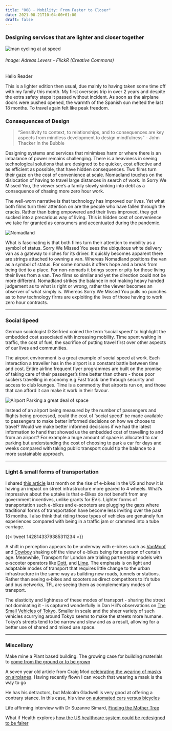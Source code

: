 ```yaml
---
title: "008 - Mobility: From Faster to Closer"
date: 2021-08-21T10:04:00+01:00
draft: false
---
```


### Designing services that are lighter and closer together

![man cycling at at speed](/img/cycling_at_speed.jpg)
###### Image: Adreas Levers - FlickR (Creative Commons)

Hello Reader

This is a lighter edition then usual, due mainly to having taken some time off with my family this month. My first overseas trip in over 2 years and despite the extra safety steps it passed without incident. As soon as the airplane doors were pushed opened, the warmth of the Spanish sun melted the last 18 months. To travel again felt like peak freedom.


### Consequences of Design

> “Sensitivity to context, to relationships, and to consequences are key aspects from mindless development to design mindfulness” - John Thacker In the Bubble

Designing systems and services that minimises harm or where there is an imbalance of power remains challenging. There is a heaviness in seeing technological solutions that are designed to be quicker, cost effective and as efficient as possible, that have hidden consequences.  Two films turn their gaze on the cost of convenience at scale. Nomadland touches on the dislocation of having to travel large distances in search of work. In Sorry We Missed You, the viewer see’s a family slowly sinking into debt as a consequence of chasing more zero hour work.

The well-worn narrative is that technology has improved our lives. Yet what both films turn their attention on are the people who have fallen through the cracks. Rather than being empowered and their lives improved, they get sucked into a precarious way of living. This is hidden cost of convenience we take for granted as consumers and accentuated during the pandemic.

![Nomadland](https://boomersdaily.files.wordpress.com/2021/04/nomadland-book-movie-2021-e1618528249290.jpg)

What is fascinating is that both films turn their attention to mobility as a symbol of status. Sorry We Missed You sees the ubiquitous white delivery van as a gateway to riches for its driver. It quickly becomes apparent there are strings attached to owning a van. Whereas Nomadland positions the van as a symbol of status. For some nomads it offers hope and a break from being tied to a place. For non-nomads it brings scorn or pity for those living their lives from a van. Two films so similar and yet the direction could not be more different. Nomadland strikes the balance in not making heavy handed judgement as to what is right or wrong, rather the viewer becomes an observer of what simply is. Whereas Sorry We Missed You pulls no punches as to how technology firms are exploiting the lives of those having to work zero hour contracts.

- - - 

### Social Speed

German sociologist D Seifried coined the term ‘social speed’ to highlight the embedded cost associated with increasing mobility. Time spent waiting in traffic, the cost of fuel, the sacrifice of putting travel first over other aspects of our lives and communities. 

The airport environment is a great example of social speed at work. Each interaction a traveller has in the airport is a constant battle between time and cost. Entire airline frequent flyer programmes are built on the promise of taking care of their passenger’s time better than others - those poor suckers travelling in economy e.g Fast track lane through security and access to club lounges. Time is a commodity that airports run on, and those that can afford it can make it work in their favour. 

![Airport Parking a great deal of space](https://i.guim.co.uk/img/media/d14b6b69619ec9c8939b9f7d427ba79abf469541/0_176_5268_3161/master/5268.jpg?width=445&quality=45&auto=format&fit=max&dpr=2&s=471d4d44bee4cb4a55bc1588be0df0d0)

Instead of an airport being measured by the number of passengers and flights being processed, could the cost of ‘social speed’ be made available to passengers to make better informed decisions on how we choose to travel?  Would we make better informed decisions if we had the latest information to hand that showed us the embedded cost of travelling to and from an airport? For example a huge amount of space is allocated to car parking but understanding the cost of choosing to park a car for days and weeks compared with taking public transport could tip the balance to a more sustainable approach.

- - - 

### Light & small forms of transportation

I shared [this article](https://usa.streetsblog.org/2021/07/01/an-american-buys-an-e-bike-once-every-52-seconds/) last month on the rise of e-bikes in the US and how it is having an impact on street infrastructure more geared to 4 wheels. What’s impressive about the uptake is that e-Bikes do not benefit from any government incentives, unlike grants for EV’s. Lighter forms of transportation such e-bikes and e-scooters are plugging the gaps where traditional forms of transportation have become less inviting over the past 18 months. I also think that riding those types of vehicles are genuinely fun experiences compared with being in a traffic jam or crammed into a tube carriage.

{{< tweet 1428143379385311234 >}}

A shift in perception appears to be underway with e-bikes such as [VanMoof](https://www.vanmoof.com/en-GB) and [Cowboy](https://cowboy.com) shaking off the view of e-bikes being for a person of certain age.  Meanwhile, Transport for London are trialing partnership models with e-scooter operators like [Dott](https://ridedott.com/ride-with-us/london), and [Lime](https://www.li.me/en-us/home). The emphasis is on light and adaptable modes of transport that requires little change to the urban infrastructure in the same way as building new roads, tunnels or stations. Rather than seeing e-bikes and scooters as direct competitors to it’s tube and bus networks, TFL are seeing them as complementary modes of transport. 

The elasticity and lightness of these modes of transport - sharing the street not dominating it - is captured wonderfully in Dan Hill’s observations on [The Small Vehicles of Tokyo](https://medium.com/a-chair-in-a-room/small-vehicles-of-tokyo-7cdda49c2bf8). Smaller in scale and the sheer variety of such vehicles scurrying around Tokyo seems to make the streets more humane. Tokyo’s streets tend to be narrow and slow and as a result, allowing for a better use of shared and mixed use space.  

- - - - 

### Miscellany

Make mine a Plant based building. The growing case for building materials to [come from the ground or to be grown](https://www.architectsjournal.co.uk/news/opinion/make-mine-a-plant-based-building-please) 

A seven year old article from Craig Mod [celebrating the wearing of masks on airplanes](https://t.co/5Pqi4ad2NJ). Having recently flown I can vouch that wearing a mask is the way to go 

He has his detractors, but Malcolm Gladwell is very good at offering a contrary stance. In this case, his view [on automated cars versus bicycles](https://malcolmgladwell.bulletin.com/489595605629557 )  

Life affirming interview with Dr Suzanne Simard, [Finding the Mother Tree](https://emergencemagazine.org/interview/finding-the-mother-tree/) 

What if Health explores [how the US healthcare system could be redesigned to be fairer](https://designawards.core77.com/speculative-design/104617/What-If-Health) 



